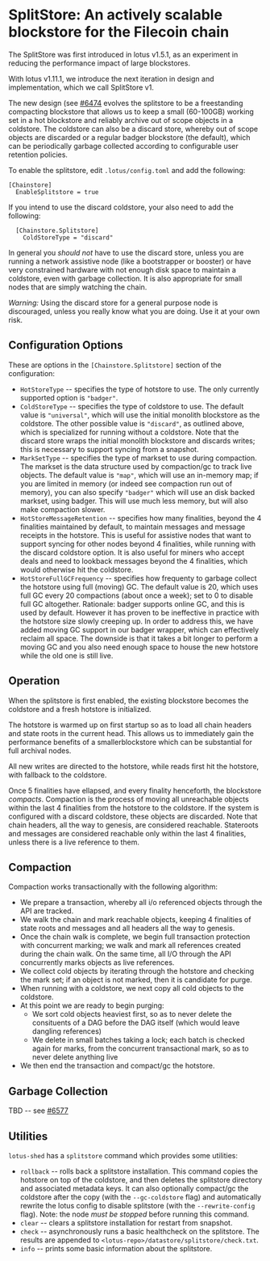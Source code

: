 # SplitStore: An actively scalable blockstore for the Filecoin chain

The SplitStore was first introduced in lotus v1.5.1, as an experiment
in reducing the performance impact of large blockstores.

With lotus v1.11.1, we introduce the next iteration in design and
implementation, which we call SplitStore v1.

The new design (see [#6474](https://github.com/filecoin-project/lotus/pull/6474)
evolves the splitstore to be a freestanding compacting blockstore that
allows us to keep a small (60-100GB) working set in a hot blockstore
and reliably archive out of scope objects in a coldstore.  The
coldstore can also be a discard store, whereby out of scope objects
are discarded or a regular badger blockstore (the default), which can
be periodically garbage collected according to configurable user
retention policies.

To enable the splitstore, edit `.lotus/config.toml` and add the following:
```
[Chainstore]
  EnableSplitstore = true
```

If you intend to use the discard coldstore, your also need to add the following:
```
  [Chainstore.Splitstore]
    ColdStoreType = "discard"
```
In general you _should not_ have to use the discard store, unless you
are running a network assistive node (like a bootstrapper or booster)
or have very constrained hardware with not enough disk space to
maintain a coldstore, even with garbage collection. It is also appropriate
for small nodes that are simply watching the chain.

*Warning:* Using the discard store for a general purpose node is discouraged, unless
you really know what you are doing. Use it at your own risk.

## Configuration Options

These are options in the `[Chainstore.Splitstore]` section of the configuration:

- `HotStoreType` -- specifies the type of hotstore to use.
  The only currently supported option is `"badger"`.
- `ColdStoreType` -- specifies the type of coldstore to use.
  The default value is `"universal"`, which will use the initial monolith blockstore
  as the coldstore.
  The other possible value is `"discard"`, as outlined above, which is specialized for
  running without a coldstore. Note that the discard store wraps the initial monolith
  blockstore and discards writes; this is necessary to support syncing from a snapshot.
- `MarkSetType` -- specifies the type of markset to use during compaction.
  The markset is the data structure used by compaction/gc to track live objects.
  The default value is `"map"`, which will use an in-memory map; if you are limited
  in memory (or indeed see compaction run out of memory), you can also specify
  `"badger"` which will use an disk backed markset, using badger. This will use
  much less memory, but will also make compaction slower.
- `HotStoreMessageRetention` -- specifies how many finalities, beyond the 4
  finalities maintained by default, to maintain messages and message receipts in the
  hotstore. This is useful for assistive nodes that want to support syncing for other
  nodes beyond 4 finalities, while running with the discard coldstore option.
  It is also useful for miners who accept deals and need to lookback messages beyond
  the 4 finalities, which would otherwise hit the coldstore.
- `HotStoreFullGCFrequency` -- specifies how frequenty to garbage collect the hotstore
  using full (moving) GC.
  The default value is 20, which uses full GC every 20 compactions (about once a week);
  set to 0 to disable full GC altogether.
  Rationale: badger supports online GC, and this is used by default. However it has proven to
  be ineffective in practice with the hotstore size slowly creeping up. In order to address this,
  we have added moving GC support in our badger wrapper, which can effectively reclaim all space.
  The downside is that it takes a bit longer to perform a moving GC and you also need enough
  space to house the new hotstore while the old one is still live.


## Operation

When the splitstore is first enabled, the existing blockstore becomes
the coldstore and a fresh hotstore is initialized.

The hotstore is warmed up on first startup so as to load all chain
headers and state roots in the current head.  This allows us to
immediately gain the performance benefits of a smallerblockstore which
can be substantial for full archival nodes.

All new writes are directed to the hotstore, while reads first hit the
hotstore, with fallback to the coldstore.

Once 5 finalities have ellapsed, and every finality henceforth, the
blockstore _compacts_.  Compaction is the process of moving all
unreachable objects within the last 4 finalities from the hotstore to
the coldstore. If the system is configured with a discard coldstore,
these objects are discarded. Note that chain headers, all the way to
genesis, are considered reachable. Stateroots and messages are
considered reachable only within the last 4 finalities, unless there
is a live reference to them.

## Compaction

Compaction works transactionally with the following algorithm:
- We prepare a transaction, whereby all i/o referenced objects through the API are tracked.
- We walk the chain and mark reachable objects, keeping 4 finalities of state roots and messages and all headers all the way to genesis.
- Once the chain walk is complete, we begin full transaction protection with concurrent marking; we walk and mark all references created during the chain walk. On the same time, all I/O through the API concurrently marks objects as live references.
- We collect cold objects by iterating through the hotstore and checking the mark set; if an object is not marked, then it is candidate for purge.
- When running with a coldstore, we next copy all cold objects to the coldstore.
- At this point we are ready to begin purging:
  - We sort cold objects heaviest first, so as to never delete the consituents of a DAG before the DAG itself (which would leave dangling references)
  - We delete in small batches taking a lock; each batch is checked again for marks, from the concurrent transactional mark, so as to never delete anything live
- We then end the transaction and compact/gc the hotstore.

## Garbage Collection

TBD -- see [#6577](https://github.com/filecoin-project/lotus/issues/6577)

## Utilities

`lotus-shed` has a `splitstore` command which provides some utilities:

- `rollback` -- rolls back a splitstore installation.
  This command copies the hotstore on top of the coldstore, and then deletes the splitstore
  directory and associated metadata keys.
  It can also optionally compact/gc the coldstore after the copy (with the `--gc-coldstore` flag)
  and automatically rewrite the lotus config to disable splitstore (with the `--rewrite-config` flag).
  Note: the node *must be stopped* before running this command.
- `clear` -- clears a splitstore installation for restart from snapshot.
- `check` -- asynchronously runs a basic healthcheck on the splitstore.
  The results are appended to `<lotus-repo>/datastore/splitstore/check.txt`.
- `info` -- prints some basic information about the splitstore.
